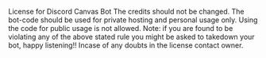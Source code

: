 License for Discord Canvas Bot
The credits should not be changed.
The bot-code should be used for private hosting and personal usage only.
Using the code for public usage is not allowed.
Note: if you are found to be violating any of the above stated rule you might be asked to takedown your bot, happy listening!! Incase of any doubts in the license contact owner.
